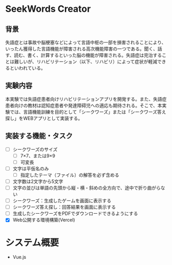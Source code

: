 # SeekWords Creator
## 背景
失語症とは事故や脳梗塞などによって言語中枢の一部を損害されることにより、いったん獲得した言語機能が障害される高次機能障害の一つである。聞く、話す、読む、書く、計算するといった脳の機能が障害される。失語症は完治することは難しいが、リハビリテーション（以下、リハビリ）によって症状が軽減できるといわれている。

## 実験内容
本実験では失語症患者向けリハビリテーションアプリを開発する。また、失語症患者向けの教材は認知症患者や発達障碍児への適応も期待される。そこで、本実験では、言語機能訓練を目的として「シークワーズ」または「シークワーズ答え探し」をWEBアプリとして実装する。

## 実装する機能・タスク
- [ ] シークワーズのサイズ
  - [ ] 7×7、または9×9
  - [ ] 可変長
- [ ] 文字は平仮名のみ
  - [ ] 指定したテーマ（ファイル）の解答を必ず含める
- [ ] 文字数は2文字から5文字
- [ ] 文字の並びは単語の先頭から縦・横・斜めの全方向で、途中で折り曲がらない
- [ ] シークワーズ：生成したゲームを画面に表示する
- [ ] シークワーズ答え探し：回答結果を画面に表示する
- [ ] 生成したシークワーズをPDFでダウンロードできるようにする
- [X] Web公開する環境構築(Vercel)

# システム概要
- Vue.js